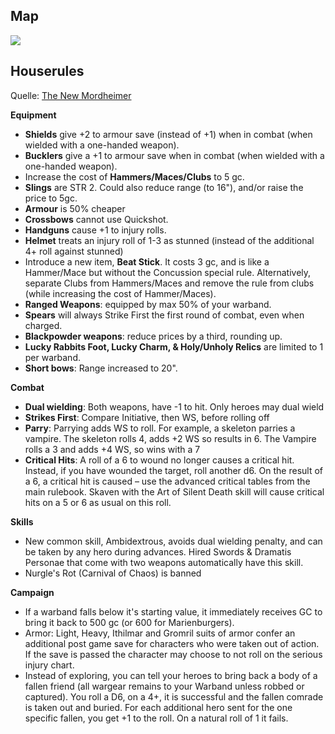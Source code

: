 ## Map
![](modheim-map-DE.jpg)

## Houserules
Quelle: [The New Mordheimer](https://mordheimer.net/docs/house_rules)

**Equipment**
 - **Shields** give +2 to armour save (instead of +1) when in combat (when wielded with a one-handed weapon).
 - **Bucklers** give a +1 to armour save when in combat (when wielded with a one-handed weapon).
 - Increase the cost of **Hammers/Maces/Clubs** to 5 gc.
 - **Slings** are STR 2. Could also reduce range (to 16"), and/or raise the price to 5gc.
 - **Armour** is 50% cheaper 
 - **Crossbows** cannot use Quickshot.
 - **Handguns** cause +1 to injury rolls.
 - **Helmet** treats an injury roll of 1-3 as stunned (instead of the additional 4+ roll against stunned)
 - Introduce a new item, **Beat Stick**. It costs 3 gc, and is like a Hammer/Mace but without the Concussion special rule. Alternatively, separate Clubs from Hammers/Maces and remove the rule from clubs (while increasing the cost of Hammer/Maces).
 - **Ranged Weapons**: equipped by max 50% of your warband.
 - **Spears** will always Strike First the first round of combat, even when charged.
 - **Blackpowder weapons**: reduce prices by a third, rounding up.
 - **Lucky Rabbits Foot, Lucky Charm, & Holy/Unholy Relics** are limited to 1 per warband.
 - **Short bows**: Range increased to 20".

**Combat**
 - **Dual wielding**: Both weapons, have -1 to hit. Only heroes may dual wield
 - **Strikes First**: Compare Initiative, then WS, before rolling off
 - **Parry**: Parrying adds WS to roll. For example, a skeleton parries a vampire. The skeleton rolls 4, adds +2 WS so results in 6. The Vampire rolls a 3 and adds +4 WS, so wins with a 7
 - **Critical Hits**: A roll of a 6 to wound no longer causes a critical hit. Instead, if you have wounded the target, roll another d6. On the result of a 6, a critical hit is caused – use the advanced critical tables from the main rulebook. Skaven with the Art of Silent Death skill will cause critical hits on a 5 or 6 as usual on this roll.

**Skills**
 - New common skill, Ambidextrous, avoids dual wielding penalty, and can be taken by any hero during advances. Hired Swords & Dramatis Personae that come with two weapons automatically have this skill.
 - Nurgle's Rot (Carnival of Chaos) is banned

**Campaign**
 - If a warband falls below it's starting value, it immediately receives GC to bring it back to 500 gc (or 600 for Marienburgers).
 - Armor: Light, Heavy, Ithilmar and Gromril suits of armor confer an additional post game save for characters who were taken out of action. If the save is passed the character may choose to not roll on the serious injury chart.
 - Instead of exploring, you can tell your heroes to bring back a body of a fallen friend (all wargear remains to your Warband unless robbed or captured). You roll a D6, on a 4+, it is successful and the fallen comrade is taken out and buried. For each additional hero sent for the one specific fallen, you get +1 to the roll. On a natural roll of 1 it fails.
